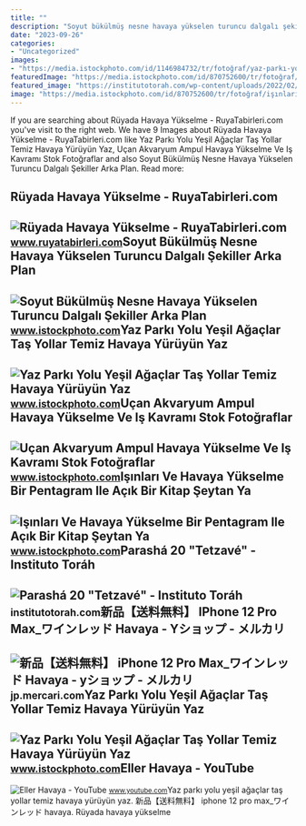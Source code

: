 ```yaml
---
title: ""
description: "Soyut bükülmüş nesne havaya yükselen turuncu dalgalı şekiller arka plan"
date: "2023-09-26"
categories:
- "Uncategorized"
images:
- "https://media.istockphoto.com/id/1146984732/tr/fotoğraf/yaz-parkı-yolu-yeşil-ağaçlar-taş-yollar-temiz-havaya-yürüyün-yaz-geçmişi.jpg?s=1024x1024&amp;w=is&amp;k=20&amp;c=rzQUnEBkJL6m8vGyUF4W9aADsNlnilN0DQuTzOT3aV4="
featuredImage: "https://media.istockphoto.com/id/870752600/tr/fotoğraf/işınları-ve-havaya-yükselme-bir-pentagram-ile-açık-bir-kitap-şeytan-ya-da-şeytan-kitabı-3d.jpg?s=1024x1024&amp;w=is&amp;k=20&amp;c=mAZoJq7l0nfZ-QZjTjiDuUnpBUu9ZpuvXaZEswTOrZI="
featured_image: "https://institutotorah.com/wp-content/uploads/2022/02/PARASHA-20-TETZAVE-5782-copia.png"
image: "https://media.istockphoto.com/id/870752600/tr/fotoğraf/işınları-ve-havaya-yükselme-bir-pentagram-ile-açık-bir-kitap-şeytan-ya-da-şeytan-kitabı-3d.jpg?s=1024x1024&amp;w=is&amp;k=20&amp;c=mAZoJq7l0nfZ-QZjTjiDuUnpBUu9ZpuvXaZEswTOrZI="
---
```


If you are searching about Rüyada Havaya Yükselme - RuyaTabirleri.com you've visit to the right web. We have 9 Images about Rüyada Havaya Yükselme - RuyaTabirleri.com like Yaz Parkı Yolu Yeşil Ağaçlar Taş Yollar Temiz Havaya Yürüyün Yaz, Uçan Akvaryum Ampul Havaya Yükselme Ve Iş Kavramı Stok Fotoğraflar and also Soyut Bükülmüş Nesne Havaya Yükselen Turuncu Dalgalı Şekiller Arka Plan. Read more:

Rüyada Havaya Yükselme - RuyaTabirleri.com
------------------------------------------

 ![Rüyada Havaya Yükselme - RuyaTabirleri.com](https://www.ruyatabirleri.com/wp-content/uploads/havaya-yükselme.jpg) <small>www.ruyatabirleri.com</small>Soyut Bükülmüş Nesne Havaya Yükselen Turuncu Dalgalı Şekiller Arka Plan
-----------------------------------------------------------------------

 ![Soyut Bükülmüş Nesne Havaya Yükselen Turuncu Dalgalı Şekiller Arka Plan](https://media.istockphoto.com/id/1158674239/tr/vektör/soyut-bükülmüş-nesne-havaya-yükselen-turuncu-dalgalı-şekiller-arka-plan.jpg?s=1024x1024&w=is&k=20&c=37FTMrspALOD8A8lN-Mds-zLJjFVH7Am7mz2CAULyeU=) <small>www.istockphoto.com</small>Yaz Parkı Yolu Yeşil Ağaçlar Taş Yollar Temiz Havaya Yürüyün Yaz
----------------------------------------------------------------

 ![Yaz Parkı Yolu Yeşil Ağaçlar Taş Yollar Temiz Havaya Yürüyün Yaz](https://media.istockphoto.com/id/1146984732/tr/fotoğraf/yaz-parkı-yolu-yeşil-ağaçlar-taş-yollar-temiz-havaya-yürüyün-yaz-geçmişi.jpg?s=1024x1024&w=is&k=20&c=rzQUnEBkJL6m8vGyUF4W9aADsNlnilN0DQuTzOT3aV4=) <small>www.istockphoto.com</small>Uçan Akvaryum Ampul Havaya Yükselme Ve Iş Kavramı Stok Fotoğraflar
------------------------------------------------------------------

 ![Uçan Akvaryum Ampul Havaya Yükselme Ve Iş Kavramı Stok Fotoğraflar](https://media.istockphoto.com/id/925758632/tr/fotoğraf/uçan-akvaryum-ampul-havaya-yükselme-ve-iş-kavramı.jpg?s=1024x1024&w=is&k=20&c=wkpMqEBJPoLSJB7cnktveWAB2W5IHr1fWVI747gkKY4=) <small>www.istockphoto.com</small>Işınları Ve Havaya Yükselme Bir Pentagram Ile Açık Bir Kitap Şeytan Ya
----------------------------------------------------------------------

 ![Işınları Ve Havaya Yükselme Bir Pentagram Ile Açık Bir Kitap Şeytan Ya](https://media.istockphoto.com/id/870752600/tr/fotoğraf/işınları-ve-havaya-yükselme-bir-pentagram-ile-açık-bir-kitap-şeytan-ya-da-şeytan-kitabı-3d.jpg?s=1024x1024&w=is&k=20&c=mAZoJq7l0nfZ-QZjTjiDuUnpBUu9ZpuvXaZEswTOrZI=) <small>www.istockphoto.com</small>Parashá 20 "Tetzavé" - Instituto Toráh
--------------------------------------

 ![Parashá 20 "Tetzavé" - Instituto Toráh](https://institutotorah.com/wp-content/uploads/2022/02/PARASHA-20-TETZAVE-5782-copia.png) <small>institutotorah.com</small>新品【送料無料】 IPhone 12 Pro Max\_ワインレッド Havaya - Yショップ - メルカリ
--------------------------------------------------------

 ![新品【送料無料】 iPhone 12 Pro Max_ワインレッド Havaya - yショップ - メルカリ](https://assets.mercari-shops-static.com/-/large/plain/WebjYfswHrjgp4LwBBcrHB.jpg@jpg) <small>jp.mercari.com</small>Yaz Parkı Yolu Yeşil Ağaçlar Taş Yollar Temiz Havaya Yürüyün Yaz
----------------------------------------------------------------

 ![Yaz Parkı Yolu Yeşil Ağaçlar Taş Yollar Temiz Havaya Yürüyün Yaz](https://media.istockphoto.com/id/1146984876/tr/fotoğraf/yaz-parkı-yolu-yeşil-ağaçlar-taş-yollar-temiz-havaya-yürüyün-yaz-geçmişi.jpg?s=1024x1024&w=is&k=20&c=DORG1z358Pi6bR_WvF-RNuPJbytFTrq3kXsOBDWYJjQ=) <small>www.istockphoto.com</small>Eller Havaya - YouTube
----------------------

 ![Eller Havaya - YouTube](https://i.ytimg.com/vi/Y63QlytrQkc/maxresdefault.jpg) <small>www.youtube.com</small>Yaz parkı yolu yeşil ağaçlar taş yollar temiz havaya yürüyün yaz. 新品【送料無料】 iphone 12 pro max\_ワインレッド havaya. Rüyada havaya yükselme
